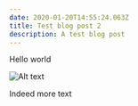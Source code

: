 ```yaml
---
date: 2020-01-20T14:55:24.063Z
title: Test blog post 2
description: A test blog post
---
```

Hello world

![Alt text](/assets/10481124-1-.jpeg "Title")

Indeed more text
